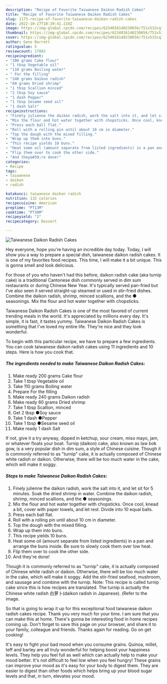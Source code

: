 ```yaml
---
description: "Recipe of Favorite Taiwanese Daikon Radish Cakes"
title: "Recipe of Favorite Taiwanese Daikon Radish Cakes"
slug: 1175-recipe-of-favorite-taiwanese-daikon-radish-cakes
date: 2022-10-27T10:39:41.218Z
image: https://img-global.cpcdn.com/recipes/6234016140230656/751x532cq70/taiwanese-daikon-radish-cakes-recipe-main-photo.jpg
thumbnail: https://img-global.cpcdn.com/recipes/6234016140230656/751x532cq70/taiwanese-daikon-radish-cakes-recipe-main-photo.jpg
cover: https://img-global.cpcdn.com/recipes/6234016140230656/751x532cq70/taiwanese-daikon-radish-cakes-recipe-main-photo.jpg
author: Gene Barrett
ratingvalue: 5
reviewcount: 17082
recipeingredient:
- "200 grams Cake flour"
- "1 tbsp Vegetable oil"
- "110 grams Boiling water"
- " For the filling"
- "240 grams Daikon radish"
- "60 grams Dried shrimp"
- "1 tbsp Scallion minced"
- "2 tbsp Soy sauce"
- "1 dash Pepper"
- "1 tbsp Sesame seed oil"
- "1 dash Salt"
recipeinstructions:
- "Finely julienne the daikon radish, work the salt into it, and let sit for 5 minutes. Soak the dried shrimp in water. Combine the daikon radish, shrimp, minced scallions, and the ● seasonings."
- "Mix the flour and hot water together with chopsticks. Once cool, knead a bit, cover with paper towels, and let rest. Divide into 10 equal balls."
- "Press each ball flat."
- "Roll with a rolling pin until about 10 cm in diameter."
- "Top the dough with the mixed filling."
- "Wrap up them into buns."
- "This recipe yields 10 buns."
- "Heat some oil (amount separate from listed ingredients) in a pan and arrange the buns inside. Be sure to slowly cook them over low heat."
- "Flip them over to cook the other side."
- "And they&#39;re done!"
categories:
- Recipe
tags:
- taiwanese
- daikon
- radish

katakunci: taiwanese daikon radish 
nutrition: 132 calories
recipecuisine: American
preptime: "PT13M"
cooktime: "PT30M"
recipeyield: "2"
recipecategory: Dessert

---
```



![Taiwanese Daikon Radish Cakes](https://img-global.cpcdn.com/recipes/6234016140230656/751x532cq70/taiwanese-daikon-radish-cakes-recipe-main-photo.jpg)

Hey everyone, hope you're having an incredible day today. Today, I will show you a way to prepare a special dish, taiwanese daikon radish cakes. It is one of my favorites food recipes. This time, I will make it a bit unique. This is gonna smell and look delicious.

For those of you who haven&#39;t had this before, daikon radish cake (aka turnip cake) is a traditional Cantonese dish commonly served in dim sum restaurants or during Chinese New Year. It&#39;s typically served pan-fried but I&#39;ve also seen it served straight-up steamed or used in stir-fried dishes. Combine the daikon radish, shrimp, minced scallions, and the ● seasonings. Mix the flour and hot water together with chopsticks.

Taiwanese Daikon Radish Cakes is one of the most favored of current trending meals in the world. It's appreciated by millions every day. It's simple, it is fast, it tastes yummy. Taiwanese Daikon Radish Cakes is something that I've loved my entire life. They're nice and they look wonderful.


To begin with this particular recipe, we have to prepare a few ingredients. You can cook taiwanese daikon radish cakes using 11 ingredients and 10 steps. Here is how you cook that.

<!--inarticleads1-->

##### The ingredients needed to make Taiwanese Daikon Radish Cakes:

1. Make ready 200 grams Cake flour
1. Take 1 tbsp Vegetable oil
1. Take 110 grams Boiling water
1. Prepare  For the filling
1. Make ready 240 grams Daikon radish
1. Make ready 60 grams Dried shrimp
1. Take 1 tbsp Scallion, minced
1. Get 2 tbsp ●Soy sauce
1. Take 1 dash ●Pepper
1. Take 1 tbsp ●Sesame seed oil
1. Make ready 1 dash Salt


If not, give it a try anyway, dipped in ketchup, sour cream, miso mayo, jam, or whatever floats your boat. Turnip (daikon) cake, also known as law bok gow, is a very popular dish in dim sum, a style of Chinese cuisine. Though it is commonly referred to as &#34;turnip&#34; cake, it is actually composed of Chinese white radish or daikon. Otherwise, there will be too much water in the cake, which will make it soggy. 

<!--inarticleads2-->

##### Steps to make Taiwanese Daikon Radish Cakes:

1. Finely julienne the daikon radish, work the salt into it, and let sit for 5 minutes. Soak the dried shrimp in water. Combine the daikon radish, shrimp, minced scallions, and the ● seasonings.
1. Mix the flour and hot water together with chopsticks. Once cool, knead a bit, cover with paper towels, and let rest. Divide into 10 equal balls.
1. Press each ball flat.
1. Roll with a rolling pin until about 10 cm in diameter.
1. Top the dough with the mixed filling.
1. Wrap up them into buns.
1. This recipe yields 10 buns.
1. Heat some oil (amount separate from listed ingredients) in a pan and arrange the buns inside. Be sure to slowly cook them over low heat.
1. Flip them over to cook the other side.
1. And they&#39;re done!


Though it is commonly referred to as &#34;turnip&#34; cake, it is actually composed of Chinese white radish or daikon. Otherwise, there will be too much water in the cake, which will make it soggy. Add the stir-fried seafood, mushroom, and sausage and combine with the turnip. Note: This recipe is called turnip cake since this is how recipes are translated. The turnip is actually the Chinese white radish 白萝卜(daikon radish in Japanese). (Refer to the image. 

So that is going to wrap it up for this exceptional food taiwanese daikon radish cakes recipe. Thank you very much for your time. I am sure that you can make this at home. There's gonna be interesting food in home recipes coming up. Don't forget to save this page on your browser, and share it to your family, colleague and friends. Thanks again for reading. Go on get cooking!

It's easy to fight your bad mood when you consume grains. Quinoa, millet, teff and barley are all truly wonderful for helping boost your happiness levels. They help you feel full as well which can actually help to make your mood better. It's not difficult to feel low when you feel hungry! These grains can improve your mood as it's easy for your body to digest them. They are easier to digest than other foods which helps bring up your blood sugar levels and that, in turn, elevates your mood.
